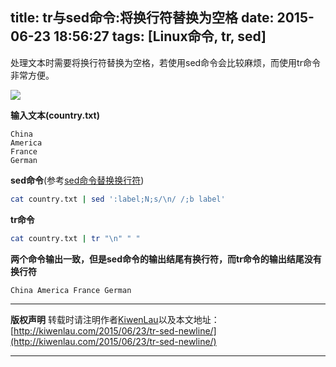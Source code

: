 title: tr与sed命令:将换行符替换为空格
date: 2015-06-23 18:56:27
tags: [Linux命令, tr, sed]
---
处理文本时需要将换行符替换为空格，若使用sed命令会比较麻烦，而使用tr命令非常方便。

![](/image/150623/tr-sed-newline.png)

**输入文本(country.txt)**
```
China
America
France
German
```

**sed命令**(参考[sed命令替换换行符](http://my.oschina.net/shelllife/blog/118337))
```sh
cat country.txt | sed ':label;N;s/\n/ /;b label'
```

**tr命令**
```sh
cat country.txt | tr "\n" " "
```

**两个命令输出一致，但是sed命令的输出结尾有换行符，而tr命令的输出结尾没有换行符**
```
China America France German
```

***
**版权声明**
转载时请注明作者[KiwenLau](http://kiwenlau.com/)以及本文地址：[http://kiwenlau.com/2015/06/23/tr-sed-newline/](http://kiwenlau.com/2015/06/23/tr-sed-newline/)
***
